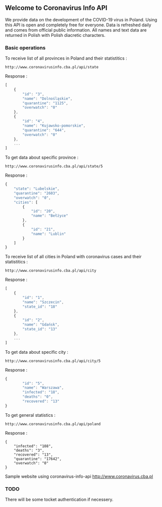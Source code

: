 ## Welcome to Coronavirus Info API

We provide data on the development of the COVID-19 virus in Poland. Using this API is open and completely free for everyone. Data is refreshed daily and comes from official public information. All names and text data are returned in Polish with Polish diacretic characters.

### Basic operations

To receive list of all provinces in Poland and their statistitics :

```
http://www.coronavirusinfo.cba.pl/api/state
```

Response :

```javascript
[
    {
        "id": "3",
        "name": "Dolnośląskie",
        "quarantine": "1125",
        "overwatch": "0"
    },
    {
        "id": "4",
        "name": "Kujawsko-pomorskie",
        "quarantine": "644",
        "overwatch": "0"
    },
    ...
]    
```
To get data about specific province :

```
http://www.coronavirusinfo.cba.pl/api/state/5
```

Response :

```javascript
{
    "state": "Lubelskie",
    "quarantine": "2603",
    "overwatch": "0",
    "cities": [
        {
            "id": "20",
            "name": "Bełżyce"
        },
        {
            "id": "21",
            "name": "Lublin"
        }
    ]
}		

```
To receive list of all cities in Poland with coronavirus cases and their statistitics :

```
http://www.coronavirusinfo.cba.pl/api/city
```

Response :

```javascript
[
    {
        "id": "1",
        "name": "Szczecin",
        "state_id": "18"
    },
    {
        "id": "2",
        "name": "Gdańsk",
        "state_id": "13"
    },
    ...
]    
```
To get data about specific city :

```
http://www.coronavirusinfo.cba.pl/api/city/5
```

Response :

```javascript
{
        "id": "5",
        "name": "Warszawa",
        "infected": "18",
        "deaths": "0",
        "recovered": "13"
}	

```

To get general statistics :
```
http://www.coronavirusinfo.cba.pl/api/poland
```
Response : 

```
{
    "infected": "108",
    "deaths": "3",
    "recovered": "13",
    "quarantine": "17642",
    "overwatch": "0"
}		
```
Sample website using coronavirus-info-api http://www.coronavirus.cba.pl

### TODO
There will be some tocket authentication if necessery.
